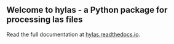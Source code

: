 ## Welcome to hylas - a Python package for processing las files

Read the full documentation at [hylas.readthedocs.io](https://hylas.readthedocs.io).